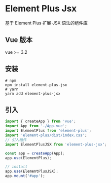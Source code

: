 # Element Plus Jsx

基于 Element Plus 扩展 JSX 语法的组件库

## Vue 版本

vue >= 3.2

## 安装

```shell
# npm
npm install element-plus-jsx
# yarn
yarn add element-plus-jsx
```

## 引入

```typescript
import { createApp } from 'vue';
import App from './App.vue';
import ElementPlus from 'element-plus';
import 'element-plus/dist/index.css';
// 引入组件
import ElementPlusJSX from 'element-plus-jsx';

const app = createApp(App);
app.use(ElementPlus);

// install
app.use(ElementPlusJSX);
app.mount('#app');
```

